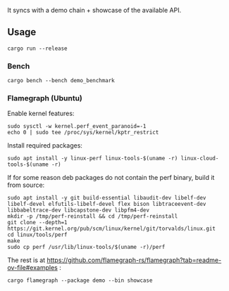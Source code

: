 It syncs with a demo chain + showcase of the available API.

## Usage 

``` 
cargo run --release 
```

### Bench

```
cargo bench --bench demo_benchmark
```

### Flamegraph (Ubuntu)

Enable kernel features:
```
sudo sysctl -w kernel.perf_event_paranoid=-1
echo 0 | sudo tee /proc/sys/kernel/kptr_restrict
```
Install required packages:
```
sudo apt install -y linux-perf linux-tools-$(uname -r) linux-cloud-tools-$(uname -r)
```
If for some reason deb packages do not contain the perf binary, build it from source:
```
sudo apt install -y git build-essential libaudit-dev libelf-dev libelf-devel elfutils-libelf-devel flex bison libtraceevent-dev libbabeltrace-dev libcapstone-dev libpfm4-dev
mkdir -p /tmp/perf-reinstall && cd /tmp/perf-reinstall
git clone --depth=1 https://git.kernel.org/pub/scm/linux/kernel/git/torvalds/linux.git
cd linux/tools/perf
make
sudo cp perf /usr/lib/linux-tools/$(uname -r)/perf
```

The rest is at https://github.com/flamegraph-rs/flamegraph?tab=readme-ov-file#examples :
```
cargo flamegraph --package demo --bin showcase
```